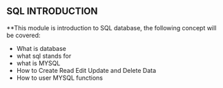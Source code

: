## SQL INTRODUCTION

**This module is introduction to SQL database, the following concept will be covered:

- What is database
- what sql stands for
- what is MYSQL
- How to Create Read Edit Update and Delete Data
- How to user MYSQL functions